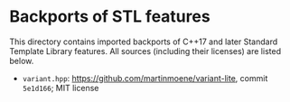 # Backports of STL features

This directory contains imported backports of C++17 and later Standard Template Library features.
All sources (including their licenses) are listed below.

-   `variant.hpp`: <https://github.com/martinmoene/variant-lite>, commit `5e1d166`; MIT license
